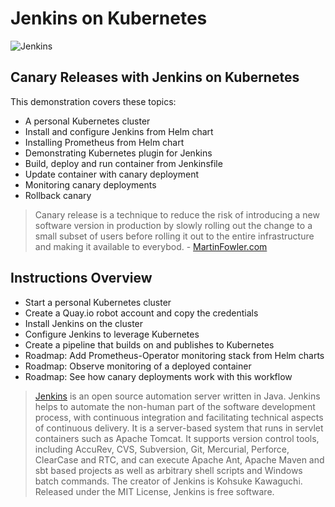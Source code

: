 # Jenkins on Kubernetes #

![Jenkins](/javajon/courses/kubernetes-pipelines/jenkins/assets/jenkins.png "Web server, reverse/mail proxy server")

## Canary Releases with Jenkins on Kubernetes ##

This demonstration covers these topics:

- A personal Kubernetes cluster
- Install and configure Jenkins from Helm chart
- Installing Prometheus from Helm chart
- Demonstrating Kubernetes plugin for Jenkins
- Build, deploy and run container from Jenkinsfile
- Update container with canary deployment
- Monitoring canary deployments
- Rollback canary

> Canary release is a technique to reduce the risk of introducing a new software version in production by slowly rolling out the change to a small subset of users before rolling it out to the entire infrastructure and making it available to everybod. - [MartinFowler.com](https://martinfowler.com/bliki/CanaryRelease.html)

## Instructions Overview ##

- Start a personal Kubernetes cluster
- Create a Quay.io robot account and copy the credentials
- Install Jenkins on the cluster
- Configure Jenkins to leverage Kubernetes
- Create a pipeline that builds on and publishes to Kubernetes
- Roadmap: Add Prometheus-Operator monitoring stack from Helm charts
- Roadmap: Observe monitoring of a deployed container
- Roadmap: See how canary deployments work with this workflow

> [Jenkins]("https://en.wikipedia.org/wiki/Jenkins_%28software%28") is an open source automation server written in Java. Jenkins helps to automate the non-human part of the software development process, with continuous integration and facilitating technical aspects of continuous delivery. It is a server-based system that runs in servlet containers such as Apache Tomcat. It supports version control tools, including AccuRev, CVS, Subversion, Git, Mercurial, Perforce, ClearCase and RTC, and can execute Apache Ant, Apache Maven and sbt based projects as well as arbitrary shell scripts and Windows batch commands. The creator of Jenkins is Kohsuke Kawaguchi. Released under the MIT License, Jenkins is free software.
